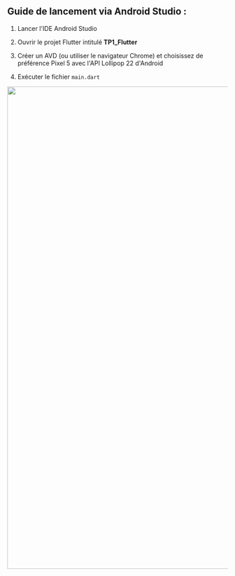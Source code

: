 Guide de lancement via Android Studio :
-----------------------------------------

1. Lancer l'IDE Android Studio

2. Ouvrir le projet Flutter intitulé <b>TP1_Flutter</b> 

3. Créer un AVD (ou utiliser le navigateur Chrome) et choisissez de préférence Pixel 5 avec l'API Lollipop 22 d'Android

4. Exécuter le fichier `main.dart` 

<p align="center"><img src="./demo.gif?raw=true" width="600" height="1100"></p>

